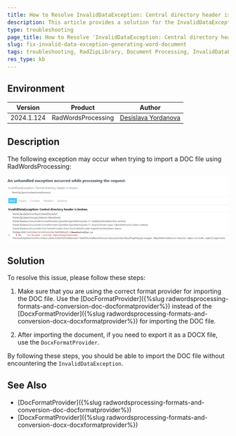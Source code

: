 ```yaml
---
title: How to Resolve InvalidDataException: Central directory header is broken
description: This article provides a solution for the InvalidDataException that occurs when trying to import a DOC file using RadWordsProcessing
type: troubleshooting
page_title: How to Resolve 'InvalidDataException: Central directory header is broken'
slug: fix-invalid-data-exception-generating-word-document
tags: troubleshooting, RadZipLibrary, Document Processing, InvalidDataException
res_type: kb
---
```


## Environment

| Version | Product | Author | 
| --- | --- | ---- | 
| 2024.1.124 | RadWordsProcessing |[Desislava Yordanova](https://www.telerik.com/blogs/author/desislava-yordanova)| 

## Description

The following exception may occur when trying to import a DOC file using RadWordsProcessing:

![InvalidDataException](images/InvalidDataException.png)   


## Solution

To resolve this issue, please follow these steps:

1. Make sure that you are using the correct format provider for importing the DOC file. Use the [DocFormatProvider]({%slug radwordsprocessing-formats-and-conversion-doc-docformatprovider%}) instead of the [DocxFormatProvider]({%slug radwordsprocessing-formats-and-conversion-docx-docxformatprovider%}) for importing the DOC file.

2. After importing the document, if you need to export it as a DOCX file, use the `DocxFormatProvider`.

By following these steps, you should be able to import the DOC file without encountering the `InvalidDataException`.

## See Also

* [DocFormatProvider]({%slug radwordsprocessing-formats-and-conversion-doc-docformatprovider%})
* [DocxFormatProvider]({%slug radwordsprocessing-formats-and-conversion-docx-docxformatprovider%})

